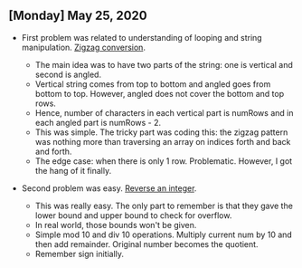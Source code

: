 ## [Monday] May 25, 2020

* First problem was related to understanding of looping and string manipulation. [Zigzag conversion](https://leetcode.com/problems/zigzag-conversion/).
  * The main idea was to have two parts of the string: one is vertical and second is angled.
  * Vertical string comes from top to bottom and angled goes from bottom to top. However, angled does not cover the bottom and top rows.
  * Hence, number of characters in each vertical part is numRows and in each angled part is numRows - 2.
  * This was simple. The tricky part was coding this: the zigzag pattern was nothing more than traversing an array on indices forth and back and forth.
  * The edge case: when there is only 1 row. Problematic. However, I got the hang of it finally.
  
* Second problem was easy. [Reverse an integer](https://leetcode.com/problems/reverse-integer/).
  * This was really easy. The only part to remember is that they gave the lower bound and upper bound to check for overflow.
  * In real world, those bounds won't be given.
  * Simple mod 10 and div 10 operations. Multiply current num by 10 and then add remainder. Original number becomes the quotient.
  * Remember sign initially.
